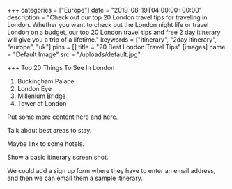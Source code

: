 +++
categories = ["Europe"]
date = "2019-08-19T04:00:00+00:00"
description = "Check out our top 20 London travel tips for traveling in London.  Whether you want to check out the London night life or travel London on a budget, our top 20 London travel tips and free 2 day itinerary will give you a trip of a lifetime."
keywords = ["itinerary", "2day itinerary", "europe", "uk"]
pins = []
title = "20 Best London Travel Tips"
[images]
name = "Default Image"
src = "/uploads/default.jpg"

+++
Top 20 Things To See In London

1. Buckingham Palace
2. London Eye
3. Millenium Bridge
4. Tower of London

Put some more content here and here.

Talk about best areas to stay.

Maybe link to some hotels.

Show a basic itinerary screen shot.

We could add a sign up form where they have to enter an email address, and then we can email them a sample itinerary.